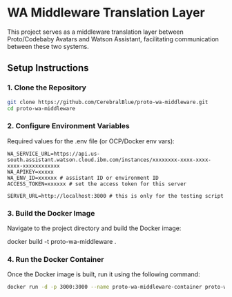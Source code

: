 # WA Middleware Translation Layer

This project serves as a middleware translation layer between Proto/Codebaby Avatars and Watson Assistant, facilitating communication between these two systems.

## Setup Instructions

### 1. Clone the Repository

```bash
git clone https://github.com/CerebralBlue/proto-wa-middleware.git
cd proto-wa-middleware
```

### 2. Configure Environment Variables
Required values for the .env file (or OCP/Docker env vars):

```
WA_SERVICE_URL=https://api.us-south.assistant.watson.cloud.ibm.com/instances/xxxxxxxx-xxxx-xxxx-xxxx-xxxxxxxxxxxx
WA_APIKEY=xxxxx
WA_ENV_ID=xxxxxx # assistant ID or environment ID
ACCESS_TOKEN=xxxxxx # set the access token for this server

SERVER_URL=http://localhost:3000 # this is only for the testing script
```

### 3. Build the Docker Image
Navigate to the project directory and build the Docker image:

docker build -t proto-wa-middleware .

### 4. Run the Docker Container
Once the Docker image is built, run it using the following command:

```bash
docker run -d -p 3000:3000 --name proto-wa-middleware-container proto-wa-middleware
```
